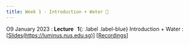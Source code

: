 ```yaml
---
title: Week 1 - Introduction + Water 👏
---
```


O9 January 2023
: **Lecture &nbsp; 1**{: .label .label-blue}  Introduction + Water
  : [[Slides(https://luminus.nus.edu.sg)](https://canvas.nus.edu.sg/courses/42112/pages/lecture-1-introduction-+-water?module_item_id=97169)] [[Recordings](https://luminus.nus.edu.sg)]
